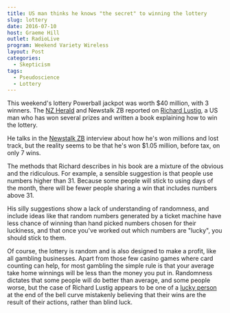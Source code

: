 ```yaml
---
title: US man thinks he knows "the secret" to winning the lottery
slug: lottery
date: 2016-07-10
host: Graeme Hill
outlet: RadioLive
program: Weekend Variety Wireless
layout: Post
categories:
  - Skepticism
tags:
  - Pseudoscience
  - Lottery
---
```


This weekend's lottery Powerball jackpot was worth $40 million, with 3 winners. The [NZ Herald](http://www.nzherald.co.nz/nz/news/article.cfm?c_id=1&objectid=11670844) and Newstalk ZB reported on [Richard Lustig](https://en.wikipedia.org/wiki/Richard_Lustig), a US man who has won several prizes and written a book explaining how to win the lottery.

<!-- more -->

He talks in the [Newstalk ZB](https://soundcloud.com/nzherald/richard-lustig-speaks-to-newstalk-zb) interview about how he's won millions and lost track, but the reality seems to be that he's won $1.05 million, before tax, on only 7 wins.

The methods that Richard describes in his book are a mixture of the obvious and the ridiculous. For example, a sensible suggestion is that people use numbers higher than 31. Because some people will stick to using days of the month, there will be fewer people sharing a win that includes numbers above 31.

His silly suggestions show a lack of understanding of randomness, and include ideas like that random numbers generated by a ticket machine have less chance of winning than hand picked numbers chosen for their luckiness, and that once you've worked out which numbers are "lucky", you should stick to them.

Of course, the lottery is random and is also designed to make a profit, like all gambling businesses. Apart from those few casino games where card counting can help, for most gambling the simple rule is that your average take home winnings will be less than the money you put in. Randomness dictates that some people will do better than average, and some people worse, but the case of Richard Lustig appears to be one of a [lucky person](http://www.forbes.com/sites/vanessamcgrady/2016/01/08/powerball/#7109f5ac352b) at the end of the bell curve mistakenly believing that their wins are the result of their actions, rather than blind luck.
